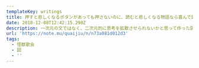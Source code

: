 ```yaml
---
templateKey: writings
title: 押すと悲しくなるボタンがあっても押さないのに、読むと悲しくなる物語なら喜んで読んじゃうわれわれ
date: 2018-12-08T12:42:15.298Z
description: 一次元の文ではなく、二次元的に思考を拡散させられないかと思って作った図です。
url: 'https://note.mu/quaijiu/n/n73a081d012d3'
tags:
  - 怪獣歌会
  - 図
  - ''
---
```


